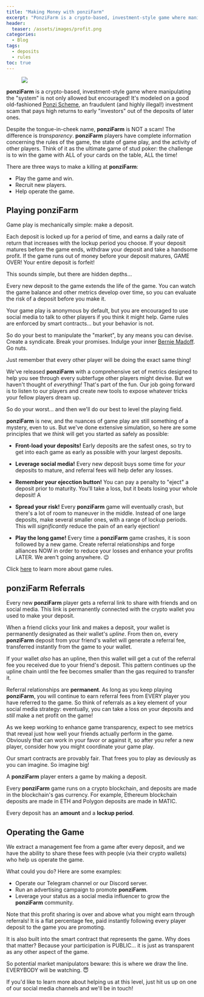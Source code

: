 ```yaml
---
title: "Making Money with ponziFarm"
excerpt: "PonziFarm is a crypto-based, investment-style game where manipulating the 'system' is not only allowed but encouraged! Here's how to make it work for you."
header:
  teaser: /assets/images/profit.png
categories:
  - Blog
tags:
  - deposits
  - rules
toc: true
---
```


<figure class="align-left" style="margin-top: 10px; margin-bottom: 10px; width: 150px;">
    <img src="{{ site.url }}{{ site.baseurl }}/assets/images/profit.png">
</figure>

**ponziFarm** is a crypto-based, investment-style game where manipulating the "system" is not only allowed but encouraged! It's modeled on a good old-fashioned [Ponzi Scheme](https://en.wikipedia.org/wiki/Ponzi_scheme), an fraudulent (and highly illegal!) investment scam that pays high returns to early "investors" out of the deposits of later ones.

Despite the tongue-in-cheek name, **ponziFarm** is NOT a scam! The difference is _transparency_. **ponziFarm** players have complete information concerning the rules of the game, the state of game play, and the activity of other players. Think of it as the ultimate game of stud poker: the challenge is to win the game with ALL of your cards on the table, ALL the time!

There are three ways to make a killing at **ponziFarm**:

* Play the game and win.
* Recruit new players.
* Help operate the game.

## Playing ponziFarm

Game play is mechanically simple: make a deposit. 

Each deposit is locked up for a period of time, and earns a daily rate of return that increases with the lockup period you choose. If your deposit matures before the game ends, withdraw your deposit and take a handsome profit. If the game runs out of money before your deposit matures, GAME OVER! Your entire deposit is forfeit!

This sounds simple, but there are hidden depths...

Every new deposit to the game extends the life of the game. You can watch the game balance and other metrics develop over time, so you can evaluate the risk of a deposit before you  make it.

Your game play is anonymous by default, but you are encouraged to use social media to talk to other players if you think it might help. Game rules are enforced by smart contracts... but your behavior is not. 

So do your best to manipulate the "market", by any means you can devise. Create a syndicate. Break your promises. Indulge your inner [Bernie Madoff](https://en.wikipedia.org/wiki/Bernie_Madoff). Go nuts.

Just remember that every other player will be doing the exact same thing!

We've released **ponziFarm** with a comprehensive set of metrics designed to help you see through every subterfuge other players might devise. But we haven't thought of _everything!_ That's part of the fun. Our job going forward is to listen to our players and create new tools to expose whatever tricks your fellow players dream up. 

So do your worst... and then we'll do our best to level the playing field.

**ponziFarm** is new, and the nuances of game play are still something of a mystery, even to us. But we've done extensive simulation, so here are some principles that we _think_ will get you started as safely as possible:

* **Front-load your deposits!** Early deposits are the safest ones, so try to get into each game as early as possible with your largest deposits.

* **Leverage social media!** Every new deposit buys some time for _your_ deposits to mature, and referral fees will help defer any losses.

* **Remember your ejecction button!** You can pay a penalty to "eject" a deposit prior to maturity. You'll take a loss, but it beats losing your whole deposit! A

* **Spread your risk!** Every **ponziFarm** game will eventually crash, but there's a lot of room to maneuver in the middle. Instead of one large deposits, make several smaller ones, with a range of lockup periods. This will _significantly_ reduce the pain of an early ejection!

* **Play the long game!** Every time a **ponziFarm** game crashes, it is soon followed by a new game. Create referral relationships and forge alliances NOW in order to reduce your losses and enhance your profits LATER. We aren't going anywhere. 😉

Click [here](/blog/game-rules) to learn more about game rules.

## ponziFarm Referrals

Every new **ponziFarm** player gets a referral link to share with friends and on social media. This link is permanently connected with the crypto wallet you used to make your deposit.

When a friend clicks your link and makes a deposit, your wallet is permanently designated as their wallet's _upline_. From then on, every **ponziFarm** deposit from your friend's wallet will generate a referral fee, transferred instantly from the game to your wallet.

If your wallet _also_ has an upline, then this wallet will get a cut of the referral fee you received due to your friend's deposit. This pattern continues up the upline chain until the fee becomes smaller than the gas required to transfer it.

Referral relationships are **permanent**. As long as you keep playing **ponziFarm**, you will continue to earn referral fees from EVERY player you have referred to the game. So think of referrals as a key element of your social media strategy: eventually, you can take a loss on your deposits and _still_ make a net profit on the game!

As we keep working to enhance game transparency, expect to see metrics that reveal just how well your friends actually perform in the game. Obviously that can work in your favor or against it, so after you refer a new player, consider how you might coordinate your game play. 

Our smart contracts are provably fair. That frees you to play as deviously as you can imagine. So imagine big!

A **ponziFarm** player enters a game by making a deposit.

Every **ponziFarm** game runs on a crypto blockchain, and deposits are made in the blockchain's gas currency. For example, Ethereum blockchain deposits are made in ETH and Polygon deposits are made in MATIC.

Every deposit has an **amount** and a **lockup period**.

## Operating the Game

We extract a management fee from a game after every deposit, and we have the ability to share these fees with people (via their crypto wallets) who help us operate the game.

What could you do? Here are some examples:

* Operate our Telegram channel or our Discord server.
* Run an advertising campaign to promote **ponziFarm**.
* Leverage your status as a social media influencer to grow the **ponziFarm** community.

Note that this profit sharing is over and above what you might earn through referrals! It is a flat percentage fee, paid instantly following every player deposit to the game you are promoting.

It is also built into the smart contract that represents the game. Why does that matter? Because your participation is PUBLIC... it is just as transparent as any other aspect of the game.

So potential market manipulators beware: this is where we draw the line. EVERYBODY will be watching. 😇

If you'd like to learn more about helping us at this level, just hit us up on one of our social media channels and we'll be in touch!